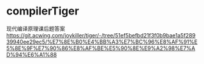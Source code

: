 # compilerTiger

现代编译原理课后题答案
https://git.acwing.com/joykiller/tiger/-/tree/51ef5befbd21f3f0b9bae1a5f28939940ee29ec5/%E7%8E%B0%E4%BB%A3%E7%BC%96%E8%AF%91%E5%8E%9F%E7%90%86%E8%AF%BE%E5%90%8E%E9%A2%98%E7%AD%94%E6%A1%88
